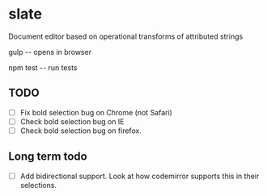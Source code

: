slate
=====

Document editor based on operational transforms of attributed strings


gulp -- opens in browser

npm test -- run tests

## TODO

* [ ] Fix bold selection bug on Chrome (not Safari)
* [ ] Check bold selection bug on IE
* [ ] Check bold selection bug on firefox.

## Long term todo

* [ ] Add bidirectional support.
      Look at how codemirror supports this in their selections.

